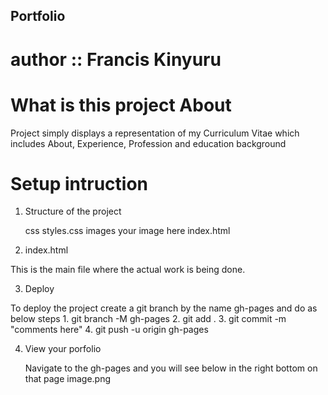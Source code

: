 ## Portfolio
# author :: Francis Kinyuru

# What is this project About
Project simply displays a representation of my Curriculum Vitae which includes About, Experience, Profession and education background

# Setup intruction

1. Structure of the project

    css
        styles.css
    images
        your image here
    index.html

2. index.html

 This is the main file where the actual work is being done.

 3. Deploy

  To deploy the project create a git branch by the name gh-pages and do as below steps
    1. git branch -M gh-pages
    2. git add .
    3. git commit -m "comments here"
    4. git push -u origin gh-pages

 4. View your porfolio

     Navigate to the gh-pages and you will see below in the right bottom on that page
     image.png

